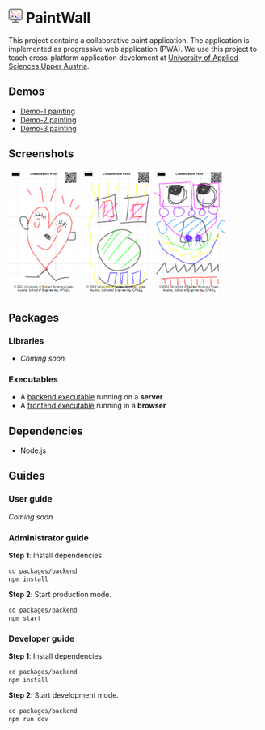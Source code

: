 # <img src="./packages/frontend/images/icon-any-128.png" style="width: 1em; height: 1em;"/> PaintWall

This project contains a collaborative paint application. The application is implemented as progressive web application (PWA). We use this project to teach cross-platform application develoment at [University of Applied Sciences Upper Austria](https://www.fh-ooe.at/).

## Demos

* [Demo-1 painting](https://iot.fh-wels.at/#paint/demo-1)
* [Demo-2 painting](https://iot.fh-wels.at/#paint/demo-2)
* [Demo-3 painting](https://iot.fh-wels.at/#paint/demo-3)

## Screenshots

<img src="./screenshots/screenshot-1.png" title="Screenshot 1" style="width: 10em;"/> <img src="./screenshots/screenshot-2.png" title="Screenshot 2" style="width: 10em;"/> <img src="./screenshots/screenshot-3.png" title="Screenshot 3" style="width: 10em;"/>

## Packages

### Libraries

* *Coming soon*

### Executables

* A [backend executable](./packages/backend/) running on a **server**
* A [frontend executable](./packages/frontend/) running in a **browser**

## Dependencies

* Node.js

## Guides

### User guide

*Coming soon*

### Administrator guide

**Step 1**: Install dependencies.

```
cd packages/backend
npm install
```

**Step 2**: Start production mode.

```
cd packages/backend
npm start
```

### Developer guide

**Step 1**: Install dependencies.

```
cd packages/backend
npm install
```

**Step 2**: Start development mode.

```
cd packages/backend
npm run dev
```

